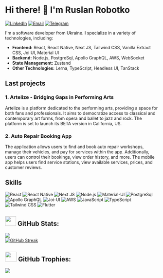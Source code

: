 
# Hi there! 👋 I'm Ruslan Robotko

[![LinkedIn](https://img.shields.io/badge/-LinkedIn-blue?style=flat-square&logo=linkedin&logoColor=white)](https://www.linkedin.com/in/%D1%80%D1%83%D1%81%D0%BB%D0%B0%D0%BD-%D1%80%D0%BE%D0%B1%D0%BE%D1%82%D1%8C%D0%BA%D0%BE-3ba799152/)
[![Email](https://img.shields.io/badge/-Email-red?style=flat-square&logo=gmail&logoColor=white)](mailto:robotko.ruslan@gmail.com)
[![Telegram](https://img.shields.io/badge/-Telegram-blue?style=flat-square&logo=telegram&logoColor=white)](https://t.me/ruslan_robotko)

I'm a software developer from Ukraine. I specialize in a variety of technologies, including:

- **Frontend:** React, React Native, Next JS, Tailwind CSS, Vanilla Extract CSS, Joi UI, Material UI
- **Backend:** Node.js, PostgreSql, Apollo GraphQL, AWS, WebSocket
- **State Management:** Zustand
- **Other Technologies:** Lerna, TypeScript, Headless UI, TanStack

## Last projects

### 1. Artelize - Bridging Gaps in Performing Arts
Artelize is a platform dedicated to the performing arts, providing a space for both fans and professionals. It aims to democratize access to classical and contemporary art forms, from opera and ballet to jazz and rock. The platform is set to launch its BETA version in California, US. 

### 2. Auto Repair Booking App
 The application allows users to find and book auto repair workshops, manage their vehicles, and pay for services within the app. Additionally, users can control their bookings, view order history, and more. The mobile app helps users find service stations, view available services, prices, and customer reviews.

## Skills

![React](https://img.shields.io/badge/-React-61DAFB?style=flat&logo=react&logoColor=white)
![React Native](https://img.shields.io/badge/-React_Native-61DAFB?style=flat&logo=react&logoColor=white)
![Next JS](https://img.shields.io/badge/-Next_JS-000000?style=flat&logo=next.js&logoColor=white)
![Node.js](https://img.shields.io/badge/-Node.js-339933?style=flat&logo=node.js&logoColor=white)
![Material-UI](https://img.shields.io/badge/-Material_UI-0081CB?style=flat&logo=material-ui&logoColor=white)
![PostgreSql](https://img.shields.io/badge/-PostgreSql-4169E1?style=flat&logo=postgresql&logoColor=white)
![Apollo GraphQL](https://img.shields.io/badge/-Apollo_GraphQL-311C87?style=flat&logo=apollo-graphql&logoColor=white)
![Joi-UI](https://img.shields.io/badge/-Joi-F44336?style=flat&logo=joi&logoColor=white)
![AWS](https://img.shields.io/badge/-AWS-232F3E?style=flat&logo=amazon-aws&logoColor=white)
![JavaScript](https://img.shields.io/badge/-JavaScript-F7DF1E?style=flat&logo=javascript&logoColor=black)
![TypeScript](https://img.shields.io/badge/-TypeScript-3178C6?style=flat&logo=typescript&logoColor=white)
![Tailwind CSS](https://img.shields.io/badge/-Tailwind_CSS-38B2AC?style=flat&logo=tailwind-css&logoColor=white)
![Flutter](https://img.shields.io/badge/-Flutter-02569B?style=flat&logo=flutter&logoColor=white)


## <img src="https://github.com/robotkoruslan/robotkoruslan/blob/main/charts_.gif?raw=true" style="margin-bottom: -0.5rem;" width="36px" height="32px">  GitHub Stats:

![](https://github-readme-stats-sigma-five.vercel.app/api?username=robotkoruslan&theme=radical&hide_border=true)<br/>
[![GitHub Streak](https://github-readme-streak-stats.herokuapp.com?user=robotkoruslan&theme=radical&hide_border=true)](https://git.io/streak-stats)<br/>

##  <img src="https://github.com/robotkoruslan/robotkoruslan/blob/main/trophy.gif?raw=true" style="margin-bottom: -0.1rem;" width="38px" height="32px"> GitHub Trophies:

![](https://github-profile-trophy.vercel.app/?username=robotkoruslan&theme=radical&no-frame=true&no-bg=false&rank=-C)